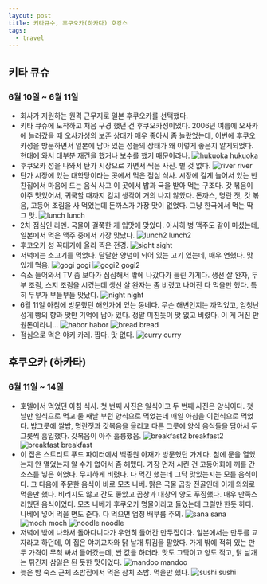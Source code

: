 ```yaml
---
layout: post
title: 키타큐수, 후쿠오카(하카다) 호캉스
tags:
  - travel
---
```


## 키타 큐슈
### 6월 10일 ~ 6월 11일
* 회사가 지원하는 원격 근무지로 일본 후쿠오카를 선택했다.
* 키타 큐슈에 도착하고 처음 구경 했던 건 후쿠오카성이었다. 2006년 여름에 오사카에 놀러갔을 때 오사카성의 보존 상태가 매우 좋아서 좀 놀랐었는데, 이번에 후쿠오카성을 방문하면서 일본에 남아 있는 성들의 상태가 왜 이렇게 좋은지 알게되었다. 현대에 와서 대부분 재건을 했거나 보수를 했기 때문이라나.
![hukuoka hukuoka](../images/japan/castle.jpg)
* 후쿠오카 성을 나와서 탄가 시장으로 가면서 찍은 사진. 별 것 없다.
![river river](../images/japan/river.jpg)
* 탄가 시장에 있는 대학당이라는 곳에서 먹은 점심 식사. 시장에 길게 늘어서 있는 반찬집에서 마음에 드는 음식 사고 이 곳에서 밥과 국을 받아 먹는 구조다. 갓 볶음이 아주 맛있어서, 귀국할 때까지 김치 생각이 거의 나지 않았다. 돈까스, 명란 젓, 갓 볶음, 고등어 조림을 사 먹었는데 돈까스가 가장 맛이 없었다. 그냥 한국에서 먹는 딱 그 맛.
![lunch lunch](../images/japan/lunch.jpg)
* 2차 점심인 라멘. 국물이 걸쭉한 게 입맛에 맞았다. 아사히 병 맥주도 같이 마셨는데, 일본에서 먹은 맥주 중에서 가장 맛났다.
![lunch2 lunch2](../images/japan/lunch2.jpg)
* 후코오카 성 꼭대기에 올라 찍은 전경.
![sight sight](../images/japan/sight.jpg)
* 저녁에는 소고기를 먹었다. 달달한 양념이 되어 있는 고기 였는데, 매우 연했다. 맛있게 먹음.
![gogi gogi](../images/japan/gogi.jpg)
![gogi2 gogi2](../images/japan/gogi2.jpg)
* 숙소 들어와서 TV 좀 보다가 심심해서 밖에 나갔다가 들린 가게다. 생선 살 완자, 두부 조림, 스지 조림을 시켰는데 생선 살 완자는 좀 비렸고 나머진 다 먹을만 했다. 특히 두부가 부들부들 맛났다.
![night night](../images/japan/night.jpg)
* 6월 11일 아침에 방문했던 해안가에 있는 동네다. 무슨 해변인지는 까먹었고, 엄청난 성게 빵의 향과 맛만 기억에 남아 있다. 정말 미친듯이 맛 없고 비렸다. 이 게 거진 만 원돈이라니...
![habor habor](../images/japan/habor.jpg)
![bread bread](../images/japan/bread.jpg)
* 점심으로 먹은 야키 카레. 짭다. 맛 없다.
![curry curry](../images/japan/curry.jpg)
## 후쿠오카 (하카타)
### 6월 11일 ~ 14일
* 호텔에서 먹었던 아침 식사. 첫 번째 사진은 일식이고 두 번째 사진은 양식이다. 첫 날만 일식으로 먹고 둘 째날 부턴 양식으로 먹었는데 매일 아침을 이런식으로 먹었다. 밥그릇에 쌀밥, 명란젓과 갓볶음을 올리고 다른 그릇에 양식 음식들을 담아서 두 그릇씩 흡입했다. 갓볶음이 아주 훌륭했음.
![breakfast2 breakfast2](../images/japan/breakfast2.jpg)
![breakfast breakfast](../images/japan/breakfast.jpg)
* 이 집은 스트리트 푸드 파이터에서 백종원 아재가 방문했던 가게다. 첨에 문을 열었는지 안 열었는지 알 수가 없어서 좀 헤맸다. 가장 먼저 시킨 건 고등어회에 깨를 간 소스를 넣은 회였다. 무지하게 비렸다. 다 먹긴 했는데 그닥 맛있는지는 모를 음식이다. 그 다음에 주문한 음식이 바로 모츠 나베. 맑은 국물 곱창 전골인데 이게 의외로 먹을만 했다. 비리지도 않고 간도 좋았고 곱창과 대창의 양도 푸짐했다. 매우 만족스러웠던 음식이었다. 모츠 나베가 후쿠오카 명물이라고 들었는데 그럴만 한듯 하다. 나베에 넣어 먹을 면도 준다. 다 먹으면 엄청 배부름 주의.
![sana sana](../images/japan/sana.jpg)
![moch moch](../images/japan/moch.jpg)
![noodle noodle](../images/japan/noodle.jpg)
* 저녁에 밖에 나와서 돌아다니다가 우연히 들어간 만두집이다. 일본에서는 만두를 교자라고 하던데, 이 집은 야끼교자와 닭 날개 튀김을 팔았다. 가게 밖에 적혀 있는 만두 가격이 무척 싸서 들어갔는데, 싼 값을 하더라. 맛도 그닥이고 양도 적고, 닭 날개는 튀긴지 삼일은 된 듯한 맛이었다.
![mandoo mandoo](../images/japan/mandoo.jpg)
* 늦은 밤 숙소 근체 초밥집에서 먹은 참치 초밥. 먹을만 했다.
![sushi sushi](../images/japan/sushi.jpg)